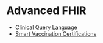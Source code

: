 # Advanced FHIR

* [Clinical Query Language](../../advanced-fhir/advanced-fhir/cql/)
* [Smart Vaccination Certifications](../../advanced-fhir/advanced-fhir/smart-vax-certs/)
